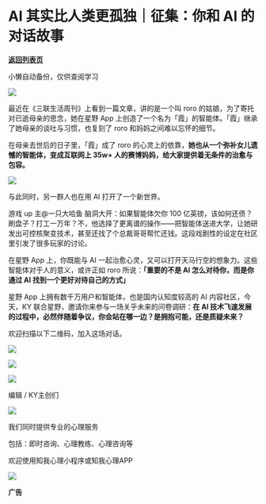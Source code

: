 # AI 其实比人类更孤独｜征集：你和 AI 的对话故事

[**返回列表页**](/gzh/KnowYourself)

小懒自动备份，仅供查阅学习

[![](https://mmbiz.qpic.cn/sz_mmbiz_jpg/Mz0ovPEFMRLlSoKrxazq42dWmN8uYqucLMd1uOcibia6ZNe5DpQYfC1juSYfibS1fKn0n5icLQQHdvkTdP8plrMfUg/640?wx_fmt=jpeg&from;=appmsg)](
"link")

  

最近在《三联生活周刊》上看到一篇文章，讲的是一个叫 roro 的姑娘，为了寄托对已逝母亲的思念，她在星野 App
上创造了一个名为「霞」的智能体。「霞」继承了她母亲的谈吐与习惯，也复刻了 roro 和妈妈之间难以忘怀的细节。

  

在母亲去世后的日子里，「霞」成了 roro 的心灵上的依靠，**她也从一个弥补女儿遗憾的智能体，变成互联网上 35w+
人的赛博妈妈，给大家提供着无条件的治愈与包容。**

  

![](https://mmbiz.qpic.cn/sz_mmbiz_jpg/Mz0ovPEFMRLlSoKrxazq42dWmN8uYqucF24nvXvB4gO3gedLiat1iagjicWTafEqJN4Q55S7LBgIUOHxJccgIHmSw/640?wx_fmt=jpeg&from;=appmsg)

  

与此同时，另一群人也在用 AI 打开了一个新世界。

  

游戏 up 主@一只大哈鱼 脑洞大开：如果智能体欠你 100
亿英镑，该如何还债？刷盘子？打工一万年？不，他选择了更离谱的操作——把智能体送进大学，让她研发出可控核聚变技术，甚至还找了个总裁哥哥帮忙还钱。这段戏剧性的设定在社区里引发了很多玩家的讨论。

  

在星野 App 上，你既能与 AI 一起治愈心灵，又可以打开天马行空的想象力。这些智能体对于人的意义，或许正如 roro 所说：**「重要的不是 AI
怎么对待你，而是你通过 AI 找到一个更好对待自己的方式」**

  

星野 App 上拥有数千万用户和智能体，也是国内认知度较高的 AI 内容社区，今天，KY 联合星野，邀请你来参与一场关乎未来的问卷调研：**在 AI
技术飞速发展的过程中，必然伴随着争议，你会站在哪一边？是拥抱可能，还是质疑未来？**

  

欢迎扫描以下二维码，加入这场对话。

  

![](https://mmbiz.qpic.cn/sz_mmbiz_png/Mz0ovPEFMRLlSoKrxazq42dWmN8uYqucX4Bq84ial7l2TdqRSZia7OCNsicy9tnhYbibYMwZ483r9WqeiaXobNHT4Jg/640?wx_fmt=png&from;=appmsg)

  

![](https://mmbiz.qpic.cn/sz_mmbiz_png/Mz0ovPEFMRLlSoKrxazq42dWmN8uYquctS4SqdPru8SlbapbwM8XXYe5Edv4gmTaqkQju6OM9UJJ5axFYpcWIA/640?wx_fmt=png&from;=appmsg)

  

[![](https://mmbiz.qpic.cn/sz_mmbiz_jpg/Mz0ovPEFMRLlSoKrxazq42dWmN8uYqucLMd1uOcibia6ZNe5DpQYfC1juSYfibS1fKn0n5icLQQHdvkTdP8plrMfUg/640?wx_fmt=jpeg&from;=appmsg)](
"link")

  

编辑 / KY主创们

![](https://mmbiz.qpic.cn/sz_mmbiz_png/Mz0ovPEFMRLlSoKrxazq42dWmN8uYquctS4SqdPru8SlbapbwM8XXYe5Edv4gmTaqkQju6OM9UJJ5axFYpcWIA/640?wx_fmt=png&from;=appmsg)

  

我们同时提供专业的心理服务

包括：即时咨询、心理教练、心理咨询等

欢迎使用知我心理小程序或知我心理APP

  

![](https://mmbiz.qpic.cn/sz_mmbiz_png/Mz0ovPEFMRLlSoKrxazq42dWmN8uYqucvpeIOaMJHYH8Sh7niaWtMuS0Y2LLEkyr22rS2AzfFkxLMbibJQBZUPhw/640?wx_fmt=png&from;=appmsg)

  

**广告**

